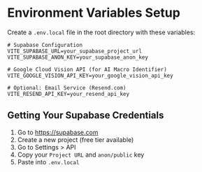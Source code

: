 # Environment Variables Setup

Create a `.env.local` file in the root directory with these variables:

```env
# Supabase Configuration
VITE_SUPABASE_URL=your_supabase_project_url
VITE_SUPABASE_ANON_KEY=your_supabase_anon_key

# Google Cloud Vision API (for AI Macro Identifier)
VITE_GOOGLE_VISION_API_KEY=your_google_vision_api_key

# Optional: Email Service (Resend.com)
VITE_RESEND_API_KEY=your_resend_api_key
```

## Getting Your Supabase Credentials

1. Go to https://supabase.com
2. Create a new project (free tier available)
3. Go to Settings > API
4. Copy your `Project URL` and `anon/public` key
5. Paste into `.env.local`

